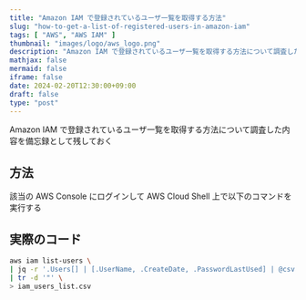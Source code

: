 ```yaml
---
title: "Amazon IAM で登録されているユーザ一覧を取得する方法"
slug: "how-to-get-a-list-of-registered-users-in-amazon-iam"
tags: [ "AWS", "AWS IAM" ]
thumbnail: "images/logo/aws_logo.png"
description: "Amazon IAM で登録されているユーザ一覧を取得する方法について調査した内容を備忘録として残しておく"
mathjax: false
mermaid: false
iframe: false
date: 2024-02-20T12:30:00+09:00
draft: false
type: "post"
---
```


Amazon IAM で登録されているユーザ一覧を取得する方法について調査した内容を備忘録として残しておく

## 方法

該当の AWS Console にログインして AWS Cloud Shell 上で以下のコマンドを実行する

## 実際のコード

```bash
aws iam list-users \
| jq -r '.Users[] | [.UserName, .CreateDate, .PasswordLastUsed] | @csv' \
| tr -d '"' \
> iam_users_list.csv
```
